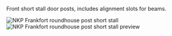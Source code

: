 Front short stall door posts, includes alignment slots for beams.

![NKP Frankfort roundhouse post short stall](https://github.com/user-attachments/assets/9648481a-149e-4f01-8b74-93893e26e3dd)
![NKP Frankfort roundhouse post short stall preview](https://github.com/user-attachments/assets/744e2690-bee6-429c-8c1f-447968dc9aac)
